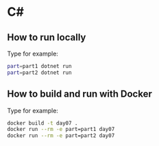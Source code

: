 # C#

## How to run locally
Type for example:
```bash
part=part1 dotnet run
part=part2 dotnet run
```

## How to build and run with Docker
Type for example:
```bash
docker build -t day07 .
docker run --rm -e part=part1 day07
docker run --rm -e part=part2 day07
```